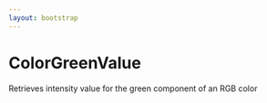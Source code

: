 ```yaml
---
layout: bootstrap
---
```


# ColorGreenValue

Retrieves intensity value for the green component of an RGB color


